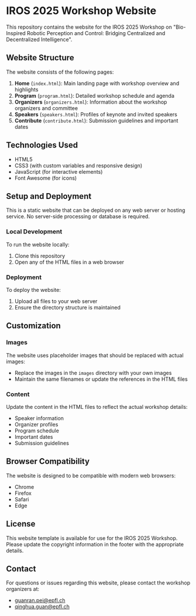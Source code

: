 # IROS 2025 Workshop Website

This repository contains the website for the IROS 2025 Workshop on "Bio-Inspired Robotic Perception and Control: Bridging Centralized and Decentralized Intelligence".

## Website Structure

The website consists of the following pages:

1. **Home** (`index.html`): Main landing page with workshop overview and highlights
2. **Program** (`program.html`): Detailed workshop schedule and agenda
3. **Organizers** (`organizers.html`): Information about the workshop organizers and committee
4. **Speakers** (`speakers.html`): Profiles of keynote and invited speakers
5. **Contribute** (`contribute.html`): Submission guidelines and important dates

## Technologies Used

- HTML5
- CSS3 (with custom variables and responsive design)
- JavaScript (for interactive elements)
- Font Awesome (for icons)

## Setup and Deployment

This is a static website that can be deployed on any web server or hosting service. No server-side processing or database is required.

### Local Development

To run the website locally:

1. Clone this repository
2. Open any of the HTML files in a web browser

### Deployment

To deploy the website:

1. Upload all files to your web server
2. Ensure the directory structure is maintained

## Customization

### Images

The website uses placeholder images that should be replaced with actual images:

- Replace the images in the `images` directory with your own images
- Maintain the same filenames or update the references in the HTML files

### Content

Update the content in the HTML files to reflect the actual workshop details:

- Speaker information
- Organizer profiles
- Program schedule
- Important dates
- Submission guidelines

## Browser Compatibility

The website is designed to be compatible with modern web browsers:

- Chrome
- Firefox
- Safari
- Edge

## License

This website template is available for use for the IROS 2025 Workshop. Please update the copyright information in the footer with the appropriate details.

## Contact

For questions or issues regarding this website, please contact the workshop organizers at:
- guanran.pei@epfl.ch
- qinghua.guan@epfl.ch 